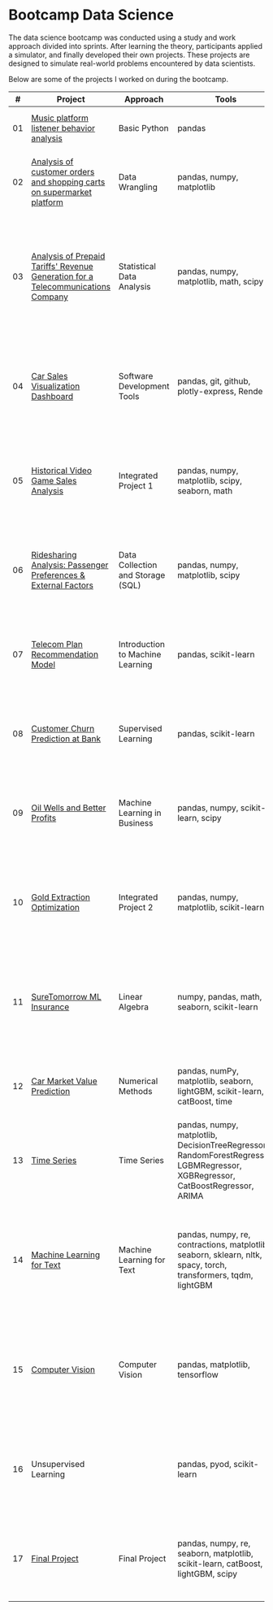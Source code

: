 # Bootcamp Data Science
The data science bootcamp was conducted using a study and work approach divided into sprints. After learning the theory, participants applied a simulator, and finally developed their own projects. These projects are designed to simulate real-world problems encountered by data scientists.

Below are some of the projects I worked on during the bootcamp.

| # | Project  | Approach  | Tools  | Objective |
|---|-----------|------------|-------|-----------|
|01|[Music platform listener behavior analysis](https://github.com/DAlv22/bootcamp-data-science/blob/main/project_1/project_1.ipynb)|Basic Python |pandas |Analyzing User Behavior on Online Music Streaming Platforms.
|02|[Analysis of customer orders and shopping carts on supermarket platform](https://github.com/DAlv22/bootcamp-data-science/blob/main/project_2/project_2.ipynb)|Data Wrangling |pandas, numpy, matplotlib |Analyze Instacart order and shopping cart data to understand consumption patterns.
|03|[Analysis of Prepaid Tariffs' Revenue Generation for a Telecommunications Company](https://github.com/DAlv22/bootcamp-data-science/blob/main/project_3/project_3.ipynb)|Statistical Data Analysis |pandas, numpy, matplotlib, math, scipy |Analysis of the revenue generation of prepaid tariffs for a telecommunications company; determine which plan generates the most revenue and statistical evidence to support the conclusion.
|04|[Car Sales Visualization Dashboard](https://github.com/DAlv22/vehicles_us)|Software Development Tools | pandas, git, github, plotly-express, Rende | This project visualizes car sale advertisement data, offering interactive graphs, details on vehicles in excellent condition, and filters by vehicle type.
|05|[Historical Video Game Sales Analysis](https://github.com/DAlv22/bootcamp-data-science/blob/main/project_5/project_05.ipynb)|Integrated Project 1 | pandas, numpy, matplotlib, scipy, seaborn, math | Identifying success factors in video game sales data up to 2016 from 'ICE' online store to inform project selection and advertising strategies.
|06|[Ridesharing Analysis: Passenger Preferences & External Factors](https://github.com/DAlv22/bootcamp-data-science/blob/main/project_6/project_6.ipynb)|Data Collection and Storage (SQL) | pandas, numpy, matplotlib, scipy | Understanding passenger preferences and external factors' impact on ridesharing trips through analysis of multiple datasets.
|07|[Telecom Plan Recommendation Model](https://github.com/DAlv22/bootcamp-data-science/blob/main/project_7/project_7.ipynb)|Introduction to Machine Learning | pandas, scikit-learn  | Creating a model to recommend between Telecom's new plans, Smart or Ultra, based on subscriber behavior data from a provided CSV file.
|08|[Customer Churn Prediction at Bank](https://github.com/DAlv22/bootcamp-data-science/blob/main/project_8/project_8.ipynb)|Supervised Learning | pandas, scikit-learn | Predict customer churn using historical behavior and contract termination data to enable proactive retention strategies.
|09|[Oil Wells and Better Profits](https://github.com/DAlv22/bootcamp-data-science/blob/main/project_9/project_9.ipynb)|Machine Learning in Business | pandas, numpy, scikit-learn, scipy | Identify optimal locations for drilling 200 new oil wells within a budget of $100 million to maximize profitability for OilyGiant.
|10|[Gold Extraction Optimization](https://github.com/DAlv22/bootcamp-data-science/blob/main/project_10/project_10.ipynb)|Integrated Project 2 | pandas, numpy, matplotlib, scikit-learn | Develop a machine learning model to predict gold extraction from ore, optimizing production and enhancing operational efficiency.
|11|[SureTomorrow ML Insurance](https://github.com/DAlv22/bootcamp-data-science/blob/main/project_11/project_11.ipynb)|Linear Algebra | numpy, pandas, math, seaborn, scikit-learn | Using machine learning, SureTomorrow Insurance tackles tasks like customer similarity identification, insurance benefit prediction, and data privacy protection.
|12|[Car Market Value Prediction](https://github.com/DAlv22/bootcamp-data-science/blob/main/project_12/project_12.ipynb)|Numerical Methods | pandas, numPy, matplotlib, seaborn, lightGBM, scikit-learn, catBoost, time | Predict second-hand car market values for Rusty Bargain's app with optimized quality, speed, and training.
|13|[Time Series](https://github.com/DAlv22/bootcamp-data-science/blob/main/project_13/project_13.ipynb)|Time Series | pandas, numpy, matplotlib,   DecisionTreeRegressor, RandomForestRegressor, LGBMRegressor, XGBRegressor, CatBoostRegressor, ARIMA | Predict the number of taxi orders at airports for the next hour to optimize driver allocation during peak hours.
|14|[Machine Learning for Text](https://github.com/DAlv22/bootcamp-data-science/blob/main/project_14/project_14.ipynb)|Machine Learning for Text | pandas, numpy, re, contractions, matplotlib, seaborn, sklearn, nltk, spacy, torch, transformers, tqdm, lightGBM | Develop a system to filter and categorize classic movie reviews. The goal is to generate and train a model to automatically detect negative reviews, achieving an F1 score of at least 0.85.
|15|[Computer Vision](https://github.com/DAlv22/bootcamp-data-science/blob/main/project_15/project_15.ipynb)|Computer Vision | pandas, matplotlib, tensorflow | Develop a computer vision model to automatically verify the age of customers in the checkout area, aiming to prevent the sale of alcohol to underage individuals.
|16| Unsupervised Learning | | pandas, pyod, scikit-learn | Identify and compare anomalies in a dataset of sales and profits using the K-Nearest Neighbors (KNN) and Isolation Forest methods. (No project)
|17|[Final Project](https://github.com/DAlv22/bootcamp-data-science/blob/main/project_17/project_17.ipynb)|Final Project | pandas, numpy, re, seaborn, matplotlib, scikit-learn, catBoost, lightGBM, scipy | Forecast the customer churn rate to offer promotional codes and special plan options to those likely to leave the company.
